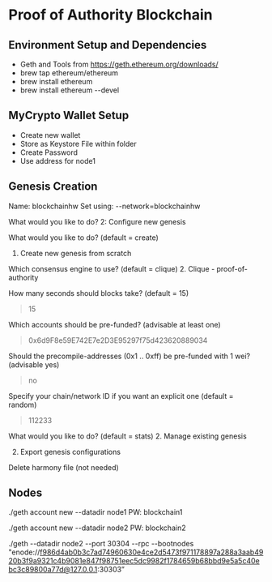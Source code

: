 # Proof of Authority Blockchain

## Environment Setup and Dependencies
* Geth and Tools from https://geth.ethereum.org/downloads/
* brew tap ethereum/ethereum
* brew install ethereum
* brew install ethereum --devel

## MyCrypto Wallet Setup
* Create new wallet
* Store as Keystore File within folder
* Create Password
* Use address for node1

## Genesis Creation
Name: blockchainhw
Set using: --network=blockchainhw

What would you like to do?
2: Configure new genesis

What would you like to do? (default = create)
1. Create new genesis from scratch

Which consensus engine to use? (default = clique)
2. Clique - proof-of-authority

How many seconds should blocks take? (default = 15)
> 15

Which accounts should be pre-funded? (advisable at least one)
> 0x6d9F8e59E742E7e2D3E95297f75d423620889034

Should the precompile-addresses (0x1 .. 0xff) be pre-funded with 1 wei? (advisable yes)
> no

Specify your chain/network ID if you want an explicit one (default = random)
> 112233

What would you like to do? (default = stats)
2. Manage existing genesis

2. Export genesis configurations

Delete harmony file (not needed)

## Nodes
./geth account new --datadir node1
PW: blockchain1

./geth account new --datadir node2
PW: blockchain2

./geth --datadir node2 --port 30304 --rpc --bootnodes "enode://f986d4ab0b3c7ad74960630e4ce2d5473f971178897a288a3aab4920b3f9a9321c4b9081e847f98751eec5dc9982f1784659b68bbd9e5a5c40ebc3c89800a77d@127.0.0.1:30303”


## 